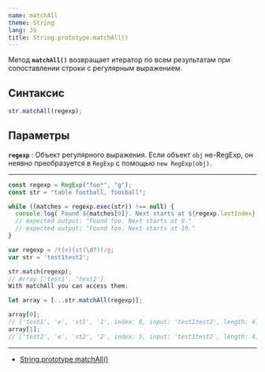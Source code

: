 ```yaml
---
name: matchAll
theme: String
lang: JS
title: String.prototype.matchAll()
---
```


Метод **`matchAll()`** возвращает итератор по всем результатам при сопоставлении строки с регулярным выражением.

## Синтаксис

```js
str.matchAll(regexp);
```

## Параметры

**`regexp`**
: Объект регулярного выражения. Если объект `obj` не-RegExp, он неявно преобразуется в `RegExp` с помощью `new RegExp(obj)`.

---

```js
const regexp = RegExp("foo*", "g");
const str = "table football, foosball";

while ((matches = regexp.exec(str)) !== null) {
  console.log(`Found ${matches[0]}. Next starts at ${regexp.lastIndex}.`);
  // expected output: "Found foo. Next starts at 9."
  // expected output: "Found foo. Next starts at 19."
}
```

```js
var regexp = /t(e)(st(\d?))/g;
var str = 'test1test2';

str.match(regexp);
// Array ['test1', 'test2']
With matchAll you can access them:

let array = [...str.matchAll(regexp)];

array[0];
// ['test1', 'e', 'st1', '1', index: 0, input: 'test1test2', length: 4]
array[1];
// ['test2', 'e', 'st2', '2', index: 5, input: 'test1test2', length: 4]
```

---

- [String.prototype.matchAll()](https://developer.mozilla.org/ru/docs/Web/JavaScript/Reference/Global_Objects/String/matchAll)
